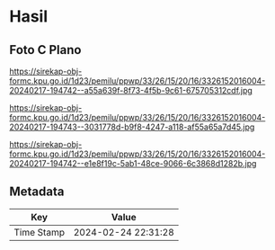 # Hasil

## Foto C Plano

https://sirekap-obj-formc.kpu.go.id/1d23/pemilu/ppwp/33/26/15/20/16/3326152016004-20240217-194742--a55a639f-8f73-4f5b-9c61-675705312cdf.jpg

https://sirekap-obj-formc.kpu.go.id/1d23/pemilu/ppwp/33/26/15/20/16/3326152016004-20240217-194743--3031778d-b9f8-4247-a118-af55a65a7d45.jpg

https://sirekap-obj-formc.kpu.go.id/1d23/pemilu/ppwp/33/26/15/20/16/3326152016004-20240217-194742--e1e8f19c-5ab1-48ce-9066-6c3868d1282b.jpg


## Metadata

| Key        | Value               |
| ---------- | ------------------- |
| Time Stamp | 2024-02-24 22:31:28 |



